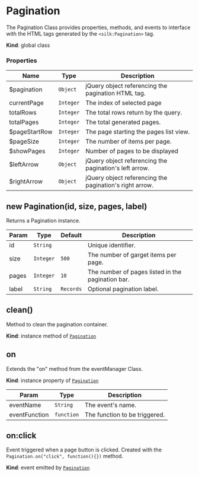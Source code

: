 # Pagination
The Pagination Class provides properties, methods, and events to interface with the HTML tags generated by  the ```<silk:Pagination>``` tag.

**Kind**: global class  
### Properties

| Name | Type | Description |
| --- | --- | --- |
| $pagination | <code>Object</code> | jQuery object referencing the pagination HTML tag. |
| currentPage | <code>Integer</code> | The index of selected page |
| totalRows | <code>Integer</code> | The total rows return by the query. |
| totalPages | <code>Integer</code> | The total generated pages. |
| $pageStartRow | <code>Integer</code> | The page starting the pages list view. |
| $pageSize | <code>Integer</code> | The number of items per page. |
| $showPages | <code>Integer</code> | Number of pages to be displayed |
| $leftArrow | <code>Object</code> | jQuery object referencing the pagination's left arrow. |
| $rightArrow | <code>Object</code> | jQuery object referencing the pagination's right arrow. |



<a name="new_Pagination_new"></a>

## new Pagination(id, size, pages, label)
Returns a Pagination instance.


| Param | Type | Default | Description |
| --- | --- | --- | --- |
| id | <code>String</code> |  | Unique identifier. |
| size | <code>Integer</code> | <code>500</code> | The number of garget items per page. |
| pages | <code>Integer</code> | <code>10</code> | The number of pages listed in the pagination bar. |
| label | <code>String</code> | <code>Records</code> | Optional pagination label. |

<a name="Pagination+clean"></a>

## clean()
Method to clean the pagination container.

**Kind**: instance method of [<code>Pagination</code>](#Pagination)  
<a name="Pagination+on"></a>

## on
Extends the "on" method from the eventManager Class.

**Kind**: instance property of [<code>Pagination</code>](#Pagination)  

| Param | Type | Description |
| --- | --- | --- |
| eventName | <code>String</code> | The event's name. |
| eventFunction | <code>function</code> | The function to be triggered. |

<a name="Pagination+Event_click"></a>

## on:click
Event triggered when a page button is clicked. Created with the ```Pagination.on("click", function(){})``` method.

**Kind**: event emitted by [<code>Pagination</code>](#Pagination)  

